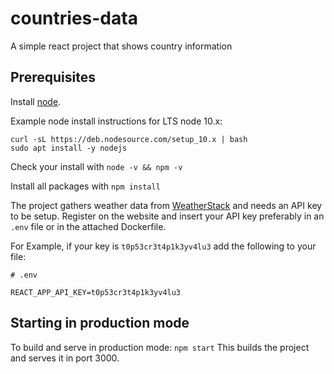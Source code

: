 # countries-data
A simple react project that shows country information

## Prerequisites

Install [node](https://nodejs.org/en/download/).

Example node install instructions for LTS node 10.x:

```
curl -sL https://deb.nodesource.com/setup_10.x | bash
sudo apt install -y nodejs
```

Check your install with ```node -v && npm -v```

Install all packages with ```npm install```

The project gathers weather data from [WeatherStack](https://weatherstack.com/) and needs an API key to be setup. Register on the website and insert your API key preferably in an ```.env``` file or in the attached Dockerfile.

For Example, if your key is ```t0p53cr3t4p1k3yv4lu3``` add the following to your file:
```
# .env

REACT_APP_API_KEY=t0p53cr3t4p1k3yv4lu3

```

## Starting in production mode

To build and serve in production mode: ```npm start``` This builds the project and serves it in port 3000.



